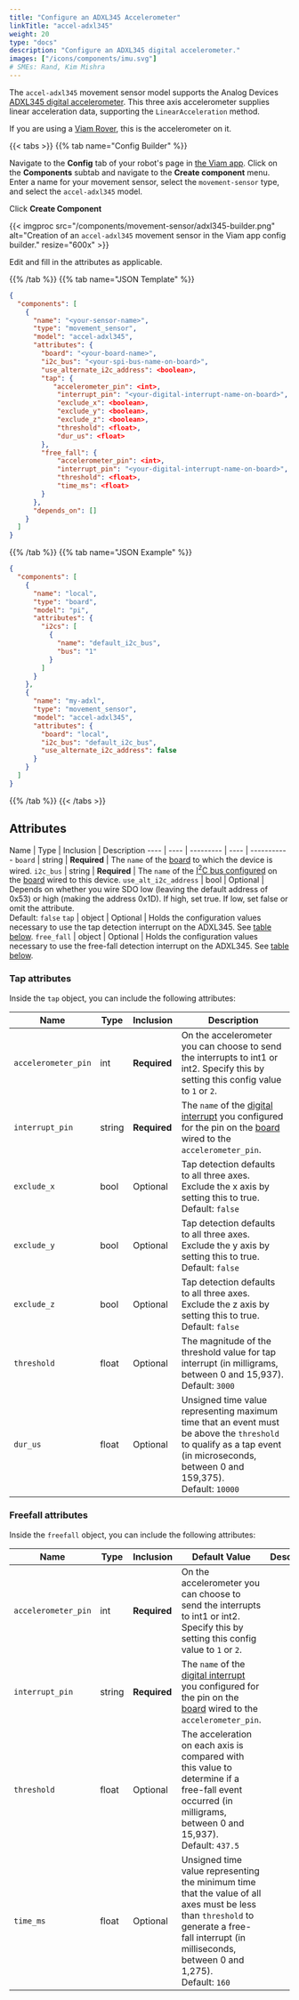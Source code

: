 ```yaml
---
title: "Configure an ADXL345 Accelerometer"
linkTitle: "accel-adxl345"
weight: 20
type: "docs"
description: "Configure an ADXL345 digital accelerometer."
images: ["/icons/components/imu.svg"]
# SMEs: Rand, Kim Mishra
---
```


The `accel-adxl345` movement sensor model supports the Analog Devices [ADXL345 digital accelerometer](https://www.analog.com/en/products/adxl345.html).
This three axis accelerometer supplies linear acceleration data, supporting the `LinearAcceleration` method.

If you are using a [Viam Rover](https://docs.viam.com/try-viam/), this is the accelerometer on it.

{{< tabs >}}
{{% tab name="Config Builder" %}}

Navigate to the **Config** tab of your robot's page in [the Viam app](https://app.viam.com).
Click on the **Components** subtab and navigate to the **Create component** menu.
Enter a name for your movement sensor, select the `movement-sensor` type, and select the `accel-adxl345` model.

Click **Create Component**

{{< imgproc src="/components/movement-sensor/adxl345-builder.png" alt="Creation of an `accel-adxl345` movement sensor in the Viam app config builder." resize="600x" >}}

Edit and fill in the attributes as applicable.

{{% /tab %}}
{{% tab name="JSON Template" %}}

```json {class="line-numbers linkable-line-numbers"}
{
  "components": [
    {
      "name": "<your-sensor-name>",
      "type": "movement_sensor",
      "model": "accel-adxl345",
      "attributes": {
        "board": "<your-board-name>",
        "i2c_bus": "<your-spi-bus-name-on-board>",
        "use_alternate_i2c_address": <boolean>,
        "tap": {
           "accelerometer_pin": <int>,
            "interrupt_pin": "<your-digital-interrupt-name-on-board>",
            "exclude_x": <boolean>,
            "exclude_y": <boolean>,
            "exclude_z": <boolean>,
            "threshold": <float>,
            "dur_us": <float>
        },
        "free_fall": {
            "accelerometer_pin": <int>,
            "interrupt_pin": "<your-digital-interrupt-name-on-board>",
            "threshold": <float>,
            "time_ms": <float>
        }
      },
      "depends_on": []
    }
  ]
}
```

{{% /tab %}}
{{% tab name="JSON Example" %}}

```json {class="line-numbers linkable-line-numbers"}
{
  "components": [
    {
      "name": "local",
      "type": "board",
      "model": "pi",
      "attributes": {
        "i2cs": [
          {
            "name": "default_i2c_bus",
            "bus": "1"
          }
        ]
      }
    },
    {
      "name": "my-adxl",
      "type": "movement_sensor",
      "model": "accel-adxl345",
      "attributes": {
        "board": "local",
        "i2c_bus": "default_i2c_bus",
        "use_alternate_i2c_address": false
      }
    }
  ]
}
```

{{% /tab %}}
{{< /tabs >}}

## Attributes

Name | Type | Inclusion | Description
---- | ---- | --------- | ---- | -----------
`board` | string | **Required** | The `name` of the [board](/components/board/) to which the device is wired.
`i2c_bus` | string | **Required** | The `name` of the [I<sup>2</sup>C bus configured](/components/board/#i2cs) on the [board](/components/board/) wired to this device.
`use_alt_i2c_address` | bool | Optional | Depends on whether you wire SDO low (leaving the default address of 0x53) or high (making the address 0x1D). If high, set true. If low, set false or omit the attribute. <br> Default: `false`
`tap` | object | Optional | Holds the configuration values necessary to use the tap detection interrupt on the ADXL345. See [table below](#tap-attributes).
`free_fall` | object | Optional | Holds the configuration values necessary to use the free-fall detection interrupt on the ADXL345. See [table below](#freefall-attributes).

### Tap attributes

Inside the `tap` object, you can include the following attributes:

Name | Type | Inclusion | Description
---- | ---- | --------- | -----------
`accelerometer_pin` | int | **Required** | On the accelerometer you can choose to send the interrupts to int1 or int2. Specify this by setting this config value to `1` or `2`.
`interrupt_pin` | string | **Required** | The `name` of the [digital interrupt](/components/board/#digital_interrupts) you configured for the pin on the [board](/components/board/) wired to the `accelerometer_pin`.
`exclude_x` | bool | Optional | Tap detection defaults to all three axes. Exclude the x axis by setting this to true. <br> Default: `false`
`exclude_y` | bool | Optional | Tap detection defaults to all three axes. Exclude the y axis by setting this to true. <br> Default: `false`
`exclude_z` | bool | Optional | Tap detection defaults to all three axes. Exclude the z axis by setting this to true. <br> Default: `false`
`threshold` | float | Optional | The magnitude of the threshold value for tap interrupt (in milligrams, between 0 and 15,937). <br> Default: `3000`
`dur_us` | float | Optional | Unsigned time value representing maximum time that an event must be above the `threshold` to qualify as a tap event (in microseconds, between 0 and 159,375). <br> Default: `10000`

### Freefall attributes

Inside the `freefall` object, you can include the following attributes:

Name | Type | Inclusion | Default Value | Description
---- | ---- | --------- |  ------------- | -----------
`accelerometer_pin` | int | **Required** | On the accelerometer you can choose to send the interrupts to int1 or int2. Specify this by setting this config value to `1` or `2`.
`interrupt_pin` | string | **Required** | The `name` of the [digital interrupt](/components/board/#digital_interrupts) you configured for the pin on the [board](/components/board/) wired to the `accelerometer_pin`.
`threshold` | float | Optional | The acceleration on each axis is compared with this value to determine if a free-fall event occurred (in milligrams, between 0 and 15,937). <br> Default: `437.5`
`time_ms` | float | Optional | Unsigned time value representing the minimum time that the value of all axes must be less than `threshold` to generate a free-fall interrupt (in milliseconds, between 0 and 1,275). <br> Default: `160`

